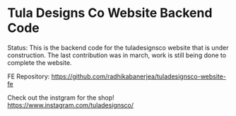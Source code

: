 # Tula Designs Co Website Backend Code

Status: This is the backend code for the tuladesignsco website that is under construction. The last contribution was in march, work is still being done to complete the website. 

FE Repository: https://github.com/radhikabanerjea/tuladesignsco-website-fe

Check out the instgram for the shop! https://www.instagram.com/tuladesignsco/
